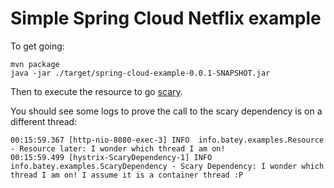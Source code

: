 Simple Spring Cloud Netflix example
====================

To get going:

```
mvn package
java -jar ./target/spring-cloud-example-0.0.1-SNAPSHOT.jar
```

Then to execute the resource to go [scary](http://localhost:8080/scary).

You should see some logs to prove the call to the scary dependency is on a different thread:

```
00:15:59.367 [http-nio-8080-exec-3] INFO  info.batey.examples.Resource - Resource later: I wonder which thread I am on!
00:15:59.499 [hystrix-ScaryDependency-1] INFO  info.batey.examples.ScaryDependency - Scary Dependency: I wonder which thread I am on! I assume it is a container thread :P
```
